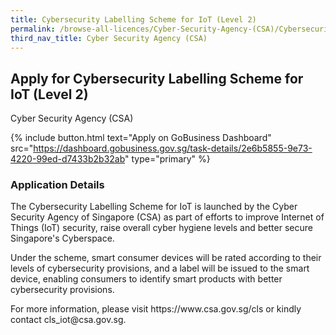 ```yaml
---
title: Cybersecurity Labelling Scheme for IoT (Level 2)
permalink: /browse-all-licences/Cyber-Security-Agency-(CSA)/Cybersecurity-Labelling-Scheme-for-IoT-(Level-2)
third_nav_title: Cyber Security Agency (CSA)
---
```


## Apply for Cybersecurity Labelling Scheme for IoT (Level 2)

Cyber Security Agency (CSA)

{% include button.html text="Apply on GoBusiness Dashboard" src="https://dashboard.gobusiness.gov.sg/task-details/2e6b5855-9e73-4220-99ed-d7433b2b32ab" type="primary" %}

<H3>Application Details</H3>

<p>The Cybersecurity Labelling Scheme for IoT is launched by the Cyber Security Agency of Singapore (CSA) as part of efforts to improve Internet of Things (IoT) security, raise overall cyber hygiene levels and better secure Singapore's Cyberspace.</p><p>Under the scheme, smart consumer devices will be rated according to their levels of cybersecurity provisions, and a label will be issued to the smart device, enabling consumers to identify smart products with better cybersecurity provisions.</p><p>For more information, please visit https://www.csa.gov.sg/cls or kindly contact cls_iot@csa.gov.sg.</p>

